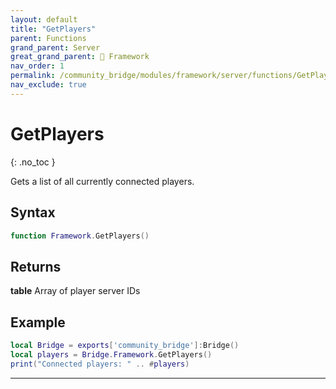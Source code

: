 ```yaml
---
layout: default
title: "GetPlayers"
parent: Functions
grand_parent: Server
great_grand_parent: 🧩 Framework
nav_order: 1
permalink: /community_bridge/modules/framework/server/functions/GetPlayers/
nav_exclude: true
---
```


# GetPlayers
{: .no_toc }

Gets a list of all currently connected players.

## Syntax

```lua
function Framework.GetPlayers()
```

## Returns

**table**
Array of player server IDs

## Example

```lua
local Bridge = exports['community_bridge']:Bridge()
local players = Bridge.Framework.GetPlayers()
print("Connected players: " .. #players)
```

---